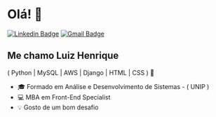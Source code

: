 <h1>Olá! 👋</h1>

[![Linkedin Badge](https://img.shields.io/badge/-LinkedIn-6633cc?style=flat-square&logo=Linkedin&logoColor=white&link=https://www.linkedin.com/in/luiz-henrique-200779144/)](https://www.linkedin.com/in/luiz-henrique-200779144/)
[![Gmail Badge](https://img.shields.io/badge/-luiz.lhrodrigues@gmail.com-6633cc?style=flat-square&logo=Gmail&logoColor=white&link=mailto:luiz.lhrodrigues@gmail.com)](mailto:luiz.lhrodrigues@gmail.com)

## Me chamo Luiz Henrique
( Python | MySQL | AWS | Django | HTML | CSS ) 🚀

- 🎓 Formado em Análise e Desenvolvimento de Sistemas - ( UNIP )
- 💻 MBA em Front-End Specialist
- 💡 Gosto de um bom desafio



